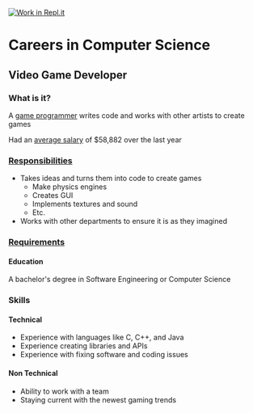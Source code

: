 [![Work in Repl.it](https://classroom.github.com/assets/work-in-replit-14baed9a392b3a25080506f3b7b6d57f295ec2978f6f33ec97e36a161684cbe9.svg)](https://classroom.github.com/online_ide?assignment_repo_id=4662991&assignment_repo_type=AssignmentRepo)
# Careers in Computer Science

## Video Game Developer

### What is it?

 A [game programmer](https://www.cgspectrum.com/blog/what-is-game-programming) writes code and works with other artists to create games

Had an [average salary](https://www.payscale.com/research/CA/Job=Video_Game_Programmer/Salary) of $58,882 over the last year

### [Responsibilities](https://www.cgspectrum.com/blog/what-is-game-programming)

* Takes ideas and turns them into code to create games
    * Make physics engines
    * Creates GUI
    * Implements textures and sound
    * Etc.
* Works with other departments to ensure it is as they imagined

### [Requirements](https://www.betterteam.com/video-game-developer-job-description)

#### Education

A bachelor's degree in Software Engineering or Computer Science

### Skills
 
#### Technical

* Experience with languages like C, C++, and Java
* Experience creating libraries and APIs
* Experience with fixing software and coding issues

#### Non Technical

* Ability to work with a team
* Staying current with the newest gaming trends